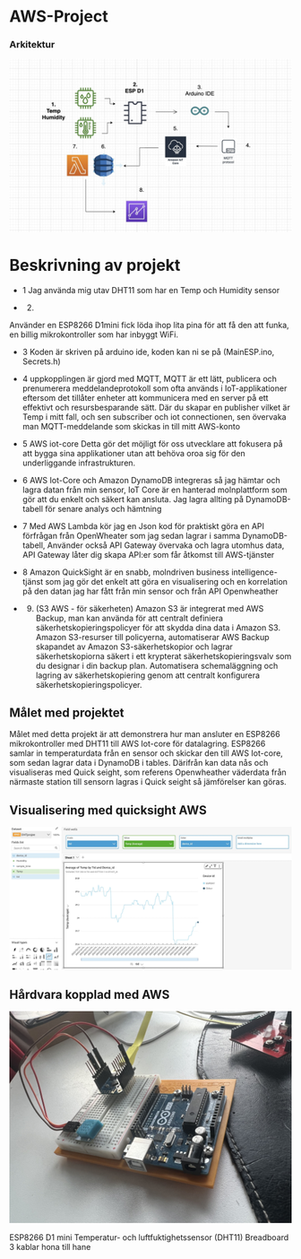 # AWS-Project
### Arkitektur 

<img src="/img/espbild.jpg">

# Beskrivning av projekt

* 1 
Jag använda mig utav DHT11 som har en Temp och Humidity sensor     


* 2. 
Använder en ESP8266 D1mini fick löda ihop lita pina för att få den att funka, en billig mikrokontroller som har inbyggt WiFi. 

* 3 
Koden är skriven på arduino ide, koden kan ni se på (MainESP.ino, Secrets.h)


* 4 
uppkopplingen är gjord med MQTT, MQTT är ett lätt, publicera och prenumerera meddelandeprotokoll som ofta används i IoT-applikationer eftersom det tillåter enheter att kommunicera med en server på ett effektivt och resursbesparande sätt. Där du skapar en publisher vilket är Temp i mitt fall, och sen subscriber och iot connectionen, sen övervaka man MQTT-meddelande som skickas in till mitt AWS-konto 


* 5 
AWS iot-core Detta gör det möjligt för oss utvecklare att fokusera på att bygga sina applikationer utan att behöva oroa sig för den underliggande infrastrukturen.

* 6 
AWS Iot-Core och Amazon DynamoDB integreras så jag hämtar och lagra datan från min sensor, IoT Core är en hanterad molnplattform som gör att du enkelt och säkert kan ansluta. 
Jag lagra allting på DynamoDB-tabell för senare analys och hämtning

* 7
Med AWS Lambda kör jag en Json kod för praktiskt göra en API förfrågan från OpenWheater som jag sedan lagrar i samma DynamoDB-tabell, Använder också API Gateway övervaka och lagra utomhus data, API Gateway låter dig skapa API:er som får åtkomst till AWS-tjänster

* 8 
Amazon QuickSight är en snabb, molndriven business intelligence-tjänst som jag gör det enkelt att göra en visualisering och en korrelation på den datan jag har fått från min sensor och från API Openwheather

* 9. (S3 AWS - för säkerheten)
Amazon S3 är integrerat med AWS Backup, man kan använda för att centralt definiera säkerhetskopieringspolicyer för att skydda dina data i Amazon S3.
Amazon S3-resurser till policyerna, automatiserar AWS Backup skapandet av Amazon S3-säkerhetskopior och lagrar säkerhetskopiorna säkert i ett krypterat säkerhetskopieringsvalv som du designar i din backup plan.
Automatisera schemaläggning och lagring av säkerhetskopiering genom att centralt konfigurera säkerhetskopieringspolicyer.



## **Målet med projektet**


Målet med detta projekt är att demonstrera hur man ansluter en ESP8266 mikrokontroller med DHT11 till AWS Iot-core för datalagring. ESP8266 samlar in temperaturdata från en sensor och skickar den till AWS Iot-core, som sedan lagrar data i DynamoDB i tables. Därifrån kan data nås och visualiseras med Quick seight, som referens Openwheather väderdata från närmaste station till sensorn lagras i Quick seight så jämförelser kan göras.


## **Visualisering med quicksight AWS**

<img src="/img/projdht.jpg">

## **Hårdvara kopplad med AWS**

<img src="/img/proj.jpg">


ESP8266 D1 mini
Temperatur- och luftfuktighetssensor (DHT11)
Breadboard
3 kablar hona till hane


